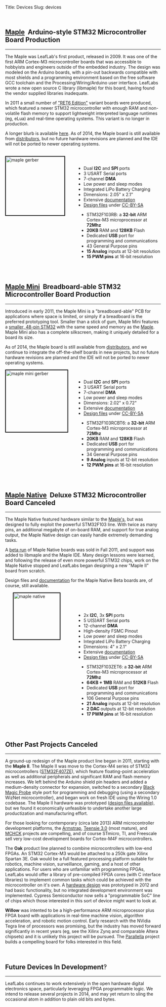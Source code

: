 Title: Devices
Slug: devices

<br>
<div style="clear: both;">
<h2><a name="maple" href="/devices/maple/">Maple</a>
&nbsp;<span class="devicesubtitle">Arduino-style STM32 Microcontroller Board</span>
<span class="devicestatusproduction">Production</span>
</h2>
<hr>

The Maple was LeafLab's first product, released in 2009. It was one of the
first ARM Cortex-M3 microcontroller boards that was accessible to hobbyists and
engineers outside of the embedded industry. The design was modeled on the
Arduino boards, with a pin-out backwards compatible with most shields and a
programming environment based on the free software GCC toolchain and the
Processing/Wiring/Arduino user interface. LeafLabs wrote a new open source C
library (libmaple) for this board, having found the vendor supplied libraries
inadequate. 

In 2011 a small number of <a href="/docs/hardware/maple-ret6.html">"RET6 Edition"</a>
variant boards were produced,
which featured a newer STM32 microcontroller with enough RAM and non-volatile
flash memory to support lightweight interpreted language runtimes (eg, eLua)
and real-time operating systems. This variant is no longer in production.

A longer blurb is available <a href="/devices/maple/">here</a>. As of 2014, the
Maple board is still available from <a href="/distributors/">distributors</a>,
but no future hardware revisions are planned and the IDE will not be ported to
newer operating systems.

<br>
<a href="/devices/maple/"><img style="border: 2px solid black; float: left; margin-left: 0px; width: 190px;" src="/static/images/old/maple_top_photo.jpg" alt="maple gerber" /></a>

<br>
<ul style="float:right;margin-right:0px;width:250px;">
 <li>Dual <b>I2C</b> and <b>SPI</b> ports 
 </li><li>3 USART Serial ports
 </li><li>7-channel <b>DMA</b>
 </li><li>Low power and sleep modes 
 </li><li>Integrated LiPo Battery Charging
 </li><li>Dimensions: 2.05" x 2.1"
 </li><li>Extensive <a href="/docs/hardware/maple.html">documentation</a>
 </li><li><a href="https://github.com/leaflabs/maplemini">Design files</a> under
          <a href="http://creativecommons.org/licenses/by-sa/2.0/">CC-BY-SA</a>
</li></ul> 
<ul style="margin-left: 240px;"> 
 <li>STM32F103RB: a <b>32-bit</b> ARM Cortex-M3 microprocessor at <b>72Mhz</b> 
 </li><li><b>20KB</b> RAM and <b>128KB</b> Flash 
 </li><li>Dedicated <b>USB</b> port for programming and communications 
 </li><li>43 General Purpose pins 
 </li><li><b>15 Analog</b> inputs at 12-bit resolution 
 </li><li><b>15 PWM pins</b> at 16-bit resolution 
</li></ul> 
</div>

<br><br>
<div style="clear: both;">
<h2><a name="Maple-Mini"></a><a name="maplemini" href="/docs/hardware/maple-mini.html">Maple Mini</a>
&nbsp;<span class="devicesubtitle">Breadboard-able STM32 Microcontroller Board</span>
<span class="devicestatusproduction">Production</span>
</h2>
<hr>

Introduced in early 2011, the Maple Mini is a "breadboard-able" PCB for
applications where space is limited, or simply if a breadboard is the preferred
prototyping tool.  Smaller than a stick of gum, Maple Mini features a <a
href="http://www.st.com/internet/mcu/product/189782.jsp">smaller, 48-pin
STM32</a> with the same speed and memory as the <a href="#Maple">Maple</a>.
Maple Mini also has a complete silkscreen, making it uniquely detailed for a
board its size.

As of 2014, the Maple board is still available from <a
href="/distributors/">distributors</a>, and we continue to integrate the
off-the-shelf boards in new projects, but no future hardware revisions are
planned and the IDE will not be ported to newer operating systems.

<a href="/docs/hardware/maple-mini.html">
<img style="float: left; border: 2px black solid; margin-left: 0px; width: 200px;"
 src="/static/images/maple_mini_breadboard.jpg" alt="maple mini gerber" /></a>
<br>
<ul style="float:right;margin-right:0px;width:250px;">
 <li>Dual <b>I2C</b> and <b>SPI</b> ports 
 </li><li>3 USART Serial ports
 </li><li>7-channel <b>DMA</b> 
 </li><li>Low power and sleep modes 
 </li><li>Dimensions: 2.02" x 0.72"
 </li><li>Extensive <a href="/docs/hardware/maple-mini.html">documentation</a>
 </li><li><a href="https://github.com/leaflabs/maplemini">Design files</a> under
          <a href="http://creativecommons.org/licenses/by-sa/2.0/">CC-BY-SA</a>
</li></ul> 
<ul style="margin-left: 240px;"> 
 <li>STM32F103RCBT6: a <b>32-bit</b> ARM Cortex-M3 microprocessor at <b>72Mhz</b> 
 </li><li><b>20KB</b> RAM and <b>128KB</b> Flash 
 </li><li>Dedicated <b>USB</b> port for programming and communications 
 </li><li>34 General Purpose pins 
 </li><li><b>9 Analog</b> inputs at 12-bit resolution 
 </li><li><b>12 PWM pins</b> at 16-bit resolution 
</li></ul> 
</div>


<br><br>
<div style="clear: both;">
<h2><a name="maplenative" href="/docs/hardware/maple-native-beta.html">Maple Native</a>
&nbsp;<span class="devicesubtitle">Deluxe STM32 Microcontroller Board</span></a>
<span class="devicestatuscanceled">Canceled</span>
</h2>
<hr>

The Maple Native featured hardware similar to the <a href="#maple">Maple's</a>,
but was designed to fully exploit the powerful STM32F103 line. With twice as
many pins, an additional megabyte of on-board RAM, and support for true analog
output, the Maple Native design can easily handle extremely demanding tasks.

A <a href="/2011/09/maple-native-arriveth/">beta run</a> of Maple Native boards
was sold in Fall 2011, and support was added
to libmaple and the Maple IDE. Many design lessons were learned, and following
the release of even more powerful STM32 chips, work on the Maple Native stopped
and LeafLabs began designing a new "Maple II" board from scratch.

Design files and <a href="/docs/hardware/maple-native-beta.html">documentation</a>
for the Maple Native Beta boards are, of course, still available.

<a href="/docs/hardware/maple-native-beta.html">
<img style="float: left; border: 2px black solid; margin-left: 25px; width: 150px;"
 src="/static/images/devices/maple_native_photo_150.jpg" alt="maple native" /></a>
<br>
<br>
<br>
<ul style="float:right;margin-right:0px;width:250px;">
 <li>2x <b>I2C</b>, 3x <b>SPI</b> ports 
 </li><li>5 U(S)ART Serial ports
 </li><li>12-channel <b>DMA</b> 
 </li><li>High-density FSMC Pinout
 </li><li>Low power and sleep modes 
 </li><li>Integrated LiPo Battery Charging
 </li><li>Dimensions: 4" x 2.1"
 </li><li>Extensive <a href="/docs/hardware/maple-native-beta.html">documentation</a>
 </li><li><a href="https://github.com/leaflabs/maplenative">Design files</a> under
          <a href="http://creativecommons.org/licenses/by-sa/2.0/">CC-BY-SA</a>
</li></ul> 
<ul style="margin-left: 240px;"> 
 <li>STM32F103ZET6: a <b>32-bit</b> ARM Cortex-M3 microprocessor at <b>72Mhz</b> 
 </li><li><b>64KB + 1MB</b> RAM and <b>512KB</b> Flash 
 </li><li>Dedicated <b>USB</b> port for programming and communications 
 </li><li>106 General Purpose pins 
 </li><li><b>21 Analog</b> inputs at 12-bit resolution 
 </li><li><b>2 DAC </b> outputs at 12-bit resolution 
 </li><li><b>17 PWM pins</b> at 16-bit resolution 
</li></ul> 
</div>


<div style="clear: both;">
<br><br>
<h2><a name="other" >Other Past Projects</a>
<span class="devicestatuscanceled">Canceled</span>
</h2>
<hr>

A ground-up redesign of the Maple product line began in 2011, starting with the <b>Maple
II</b>. The Maple II was move to the Cortex-M4 series of
STM32 microcontrollers (<a
href="http://www.st.com/web/catalog/mmc/FM141/SC1169/SS1577/LN11/PF252148">STM32F407ZE</a>),
which feature floating-point acceleration as well as additional peripherals and
significant RAM and flash memory increases. We left behind the Arduino shield
pin headers and added a medium-density connector for expansion, switched to a
secondary <a href="http://www.blacksphere.co.nz/main/blackmagic">Black Magic
Probe</a> style port for programming and debugging (using a secondary WizNet
microcontroller), and began work on fresh IDE using the Wiring 1.0 codebase.
The Maple II hardware was prototyped (<a
href="https://github.com/leaflabs/Maple-II">design files available</a>), but we
found it economically unfeasible to undertake another large productization and
manufacturing effort.

For those looking for contemporary (circa late 2013) ARM microcontroller
development platforms, the <a href="http://armstrap.org">Armstrap</a>, <a
href="http://www.pjrc.com/store/teensy3.html">Teensie 3.0</a> (most mature),
and <a href="http://mchck.org">MCHCK</a> projects are compelling, and of course
STmicro, TI, and Freescale sell very low-cost development boards for Cortex-M4F
microcontrollers.

The <b>Oak</b> product line planned to combine microcontrollers with low-end
FPGAs. An STM32 Cortex-M3 would be attached to a 250k gate Xilinx Spartan 3E.
Oak would be a full featured processing platform suitable for robotics, machine
vision, surveillance, gaming, and a host of other applications. For users who
are unfamiliar with programming FPGAs, LeafLabs would offer a library of
pre-compiled FPGA cores (with C interface libraries) to implement common tasks
which could be achieved with the microcontroller on it's own. A <a
href="https://github.com/leaflabs/oak">hardware design</a> was prototyped in
2012 and had basic functionality, but no integrated development environment was
implemented. Cypress Semiconductor now sells a "programmable SoC" line of chips
which those interested in this sort of device might want to look at.

<b>Willow</b> was intented to be a high-performance ARM microprocessor plus
FPGA board with applications in real-time machine vision, algorithm
acceleration, and robotic motion control. Early research with the NVidia Tegra
line of processors was promising, but the industry has moved forward
significantly in recent years (eg, see the Xilinx Zynq and comparable Altera
chipsets) and it is unlikely this project will be pursued. The <a
href="http://parallella.org">Parallella</a> project builds a compelling board for
folks interested in this field.

</div>

<br>
<div style="clear: both;">
<h2><a name="future">Future Devices</a>
<span class="devicestatusdev">In Development<span style="font-weight: normal;">&#8253;</span></span>
</h2>
<hr>

LeafLabs continues to work extensively in the open hardware digital electronics
space, particularly leveraging FPGA programmable logic. We intend to release
several projects in 2014, and may yet return to sling the occasional atom in
addition to plain old bits and bytes.

</div>

<br>
